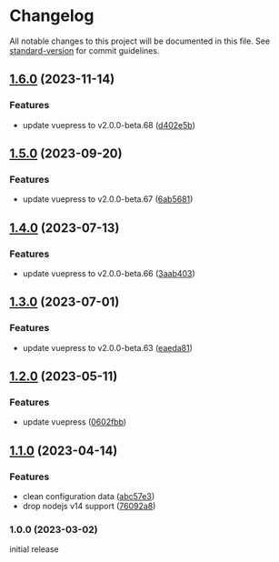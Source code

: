 # Changelog

All notable changes to this project will be documented in this file. See [standard-version](https://github.com/conventional-changelog/standard-version) for commit guidelines.

## [1.6.0](https://github.com/azat-io/vuepress-plugin-remove-html-extension/compare/v1.5.0...v1.6.0) (2023-11-14)


### Features

* update vuepress to v2.0.0-beta.68 ([d402e5b](https://github.com/azat-io/vuepress-plugin-remove-html-extension/commit/d402e5be183fc1c9badd0aa49f46f3e8764e7a4a))

## [1.5.0](https://github.com/azat-io/vuepress-plugin-remove-html-extension/compare/v1.4.0...v1.5.0) (2023-09-20)


### Features

* update vuepress to v2.0.0-beta.67 ([6ab5681](https://github.com/azat-io/vuepress-plugin-remove-html-extension/commit/6ab5681bf4826e91ddcaf2c563053406c97cd5b2))

## [1.4.0](https://github.com/azat-io/vuepress-plugin-remove-html-extension/compare/v1.3.0...v1.4.0) (2023-07-13)


### Features

* update vuepress to v2.0.0-beta.66 ([3aab403](https://github.com/azat-io/vuepress-plugin-remove-html-extension/commit/3aab4033b36a32db65572d16cac671e2ba5f10ba))

## [1.3.0](https://github.com/azat-io/vuepress-plugin-remove-html-extension/compare/v1.2.0...v1.3.0) (2023-07-01)


### Features

* update vuepress to v2.0.0-beta.63 ([eaeda81](https://github.com/azat-io/vuepress-plugin-remove-html-extension/commit/eaeda81c082ce16faf5a9a6ef9f450a5a67b1aae))

## [1.2.0](https://github.com/azat-io/vuepress-plugin-remove-html-extension/compare/v1.1.0...v1.2.0) (2023-05-11)


### Features

* update vuepress ([0602fbb](https://github.com/azat-io/vuepress-plugin-remove-html-extension/commit/0602fbb77e503cb684c30799cdd7bf6bb27c0321))

## [1.1.0](https://github.com/azat-io/vuepress-plugin-remove-html-extension/compare/v1.0.0...v1.1.0) (2023-04-14)


### Features

* clean configuration data ([abc57e3](https://github.com/azat-io/vuepress-plugin-remove-html-extension/commit/abc57e32073ce87dd0a028ce2bd8752bc17cea84))
* drop nodejs v14 support ([76092a8](https://github.com/azat-io/vuepress-plugin-remove-html-extension/commit/76092a85cf0725aeafab72ae8f51681ff1c34ef3))

### 1.0.0 (2023-03-02)

initial release
